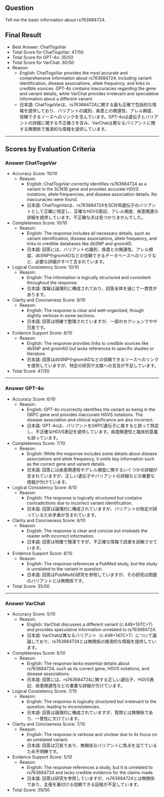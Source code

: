 ## Question

Tell me the basic information about rs763684724.

## Final Result

- Best Answer: ChatTogoVar
- Total Score for ChatTogoVar: 47/50
- Total Score for GPT-4o: 35/50
- Total Score for VarChat: 30/50
- Reason:
  - English: ChatTogoVar provides the most accurate and comprehensive information about rs763684724, including variant identification, disease associations, allele frequency, and links to credible sources. GPT-4o contains inaccuracies regarding the gene and variant details, while VarChat provides irrelevant and speculative information about a different variant.
  - 日本語: ChatTogoVarは、rs763684724に関する最も正確で包括的な情報を提供しており、バリアントの識別、疾患との関連性、アレル頻度、信頼できるソースへのリンクを含んでいます。GPT-4oは遺伝子とバリアントの詳細に関する不正確さを含み、VarChatは異なるバリアントに関する無関係で推測的な情報を提供しています。

---

## Scores by Evaluation Criteria

### Answer ChatTogoVar
- Accuracy Score: 10/10
  - Reason: 
    - English: ChatTogoVar correctly identifies rs763684724 as a variant in the SCN1B gene and provides accurate HGVS notations, allele frequencies, and disease association details. No inaccuracies were found.
    - 日本語: ChatTogoVarは、rs763684724をSCN1B遺伝子のバリアントとして正確に特定し、正確なHGVS表記、アレル頻度、疾患関連の詳細を提供しています。不正確な点は見つかりませんでした。
- Completeness Score: 10/10
  - Reason: 
    - English: The response includes all necessary details, such as variant identification, disease associations, allele frequency, and links to credible databases like dbSNP and gnomAD.
    - 日本語: 回答には、バリアントの識別、疾患との関連性、アレル頻度、dbSNPやgnomADなどの信頼できるデータベースへのリンクなど、必要な詳細がすべて含まれています。
- Logical Consistency Score: 10/10
  - Reason: 
    - English: The information is logically structured and consistent throughout the response.
    - 日本語: 情報は論理的に構成されており、回答全体を通じて一貫性があります。
- Clarity and Conciseness Score: 9/10
  - Reason: 
    - English: The response is clear and well-organized, though slightly verbose in some sections.
    - 日本語: 回答は明確で整理されていますが、一部のセクションでやや冗長です。
- Evidence Support Score: 8/10
  - Reason: 
    - English: The response provides links to credible sources like dbSNP and gnomAD but lacks references to specific studies or literature.
    - 日本語: 回答はdbSNPやgnomADなどの信頼できるソースへのリンクを提供していますが、特定の研究や文献への言及が不足しています。
- Total Score: 47/50

---

### Answer GPT-4o
- Accuracy Score: 6/10
  - Reason: 
    - English: GPT-4o incorrectly identifies the variant as being in the G6PC gene and provides inaccurate HGVS notations. The disease association and clinical significance are also incorrect.
    - 日本語: GPT-4oは、バリアントをG6PC遺伝子に属すると誤って特定し、不正確なHGVS表記を提供しています。疾患関連性と臨床的意義も誤っています。
- Completeness Score: 7/10
  - Reason: 
    - English: While the response includes some details about disease associations and allele frequency, it omits key information such as the correct gene and variant details.
    - 日本語: 回答には疾患関連性やアレル頻度に関するいくつかの詳細が含まれていますが、正しい遺伝子やバリアントの詳細などの重要な情報が欠けています。
- Logical Consistency Score: 8/10
  - Reason: 
    - English: The response is logically structured but contains contradictions due to incorrect variant identification.
    - 日本語: 回答は論理的に構成されていますが、バリアントの特定が誤っているため矛盾が含まれています。
- Clarity and Conciseness Score: 8/10
  - Reason: 
    - English: The response is clear and concise but misleads the reader with incorrect information.
    - 日本語: 回答は明確で簡潔ですが、不正確な情報で読者を誤解させています。
- Evidence Support Score: 6/10
  - Reason: 
    - English: The response references a PubMed study, but the study is unrelated to the variant in question.
    - 日本語: 回答はPubMedの研究を参照していますが、その研究は問題のバリアントとは無関係です。
- Total Score: 35/50

---

### Answer VarChat
- Accuracy Score: 5/10
  - Reason: 
    - English: VarChat discusses a different variant (c.448+147C>T) and provides speculative information unrelated to rs763684724.
    - 日本語: VarChatは異なるバリアント（c.448+147C>T）について議論しており、rs763684724とは無関係の推測的な情報を提供しています。
- Completeness Score: 6/10
  - Reason: 
    - English: The response lacks essential details about rs763684724, such as its correct gene, HGVS notations, and disease associations.
    - 日本語: 回答には、rs763684724に関する正しい遺伝子、HGVS表記、疾患関連性などの重要な詳細が欠けています。
- Logical Consistency Score: 7/10
  - Reason: 
    - English: The response is logically structured but irrelevant to the question, leading to inconsistencies.
    - 日本語: 回答は論理的に構成されていますが、質問とは無関係であり、一貫性に欠けています。
- Clarity and Conciseness Score: 7/10
  - Reason: 
    - English: The response is verbose and unclear due to its focus on an unrelated variant.
    - 日本語: 回答は冗長であり、無関係なバリアントに焦点を当てているため不明瞭です。
- Evidence Support Score: 5/10
  - Reason: 
    - English: The response references a study, but it is unrelated to rs763684724 and lacks credible evidence for the claims made.
    - 日本語: 回答は研究を参照していますが、rs763684724とは無関係であり、主張を裏付ける信頼できる証拠が不足しています。
- Total Score: 30/50